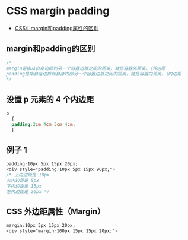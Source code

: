 # CSS margin padding

- [CSS中margin和padding属性的区别](https://www.cnblogs.com/iwwenbo/p/3515400.html)

## margin和padding的区别

```css
/* 
margin是指从自身边框到另一个容器边框之间的距离，就是容器外距离。（外边距
padding是指自身边框到自身内部另一个容器边框之间的距离，就是容器内距离。（内边距 
*/
```

## 设置 p 元素的 4 个内边距

```css
p
  {
  padding:2cm 4cm 3cm 4cm;
  }
```

## 例子 1

```css
padding:10px 5px 15px 20px;
<div style="padding:10px 5px 15px 90px;">
/* 上内边距是 10px
右内边距是 5px
下内边距是 15px
左内边距是 20px */
```

## CSS 外边距属性（Margin）

```css
margin:10px 5px 15px 20px;
<div style="margin:100px 15px 15px 20px;">

```
